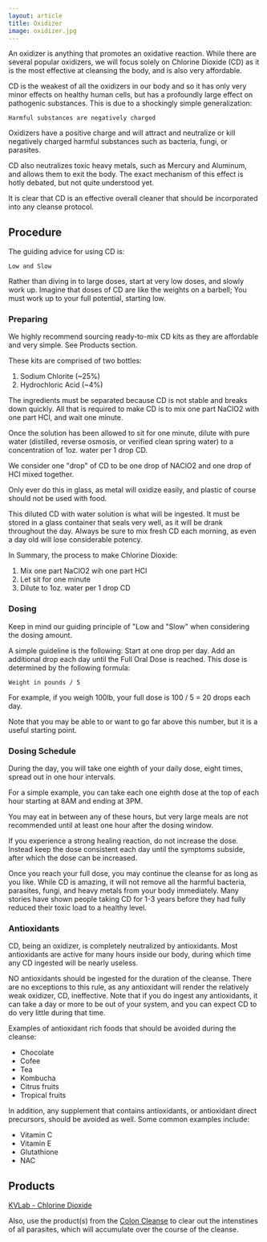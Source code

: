 ```yaml
---
layout: article
title: Oxidizer
image: oxidizer.jpg
---
```


An oxidizer is anything that promotes an oxidative reaction. While there are several popular oxidizers, we will focus solely on Chlorine Dioxide (CD) as it is the most effective at cleansing the body, and is also very affordable.

CD is the weakest of all the oxidizers in our body and so it has only very minor effects on healthy human cells, but has a profoundly large effect on pathogenic substances. This is due to a shockingly simple generalization:

`Harmful substances are negatively charged`

Oxidizers have a positive charge and will attract and neutralize or kill negatively charged harmful substances such as bacteria, fungi, or parasites.

CD also neutralizes toxic heavy metals, such as Mercury and Aluminum, and allows them to exit the body. The exact mechanism of this effect is hotly debated, but not quite understood yet.

It is clear that CD is an effective overall cleaner that should be incorporated into any cleanse protocol.

## Procedure

The guiding advice for using CD is:

`Low and Slow`

Rather than diving in to large doses, start at very low doses, and slowly work up. Imagine that doses of CD are like the weights on a barbell; You must work up to your full potential, starting low.

### Preparing
We highly recommend sourcing ready-to-mix CD kits as they are affordable and very simple. See Products section.

These kits are comprised of two bottles:
1. Sodium Chlorite (~25%)
2. Hydrochloric Acid (~4%)

The ingredients must be separated because CD is not stable and breaks down quickly. All that is required to make CD is to mix one part NaClO2 with one part HCl, and wait one minute.

Once the solution has been allowed to sit for one minute, dilute with pure water (distilled, reverse osmosis, or verified clean spring water) to a concentration of 1oz. water per 1 drop CD.

We consider one "drop" of CD to be one drop of NAClO2 and one drop of HCl mixed together.

Only ever do this in glass, as metal will oxidize easily, and plastic of course should not be used with food.

This diluted CD with water solution is what will be ingested. It must be stored in a glass container that seals very well, as it will be drank throughout the day. Always be sure to mix fresh CD each morning, as even a day old will lose considerable potency.

In Summary, the process to make Chlorine Dioxide:
1. Mix one part NaClO2 wih one part HCl
2. Let sit for one minute
3. Dilute to 1oz. water per 1 drop CD

### Dosing

Keep in mind our guiding principle of "Low and "Slow" when considering the dosing amount.

A simple guideline is the following: Start at one drop per day. Add an additional drop each day until the Full Oral Dose is reached. This dose is determined by the following formula:

`Weight in pounds / 5`

For example, if you weigh 100lb, your full dose is 100 / 5 = 20 drops each day.

Note that you may be able to or want to go far above this number, but it is a useful starting point.

### Dosing Schedule

During the day, you will take one eighth of your daily dose, eight times, spread out in one hour intervals.

For a simple example, you can take each one eighth dose at the top of each hour starting at 8AM and ending at 3PM.

You may eat in between any of these hours, but very large meals are not recommended until at least one hour after the dosing window.

If you experience a strong healing reaction, do not increase the dose. Instead keep the dose consistent each day until the symptoms subside, after which the dose can be increased.

Once you reach your full dose, you may continue the cleanse for as long as you like. While CD is amazing, it will not remove all the harmful bacteria, parasites, fungi, and heavy metals from your body immediately. Many stories have shown people taking CD for 1-3 years before they had fully reduced their toxic load to a healthy level.

### Antioxidants

CD, being an oxidizer, is completely neutralized by antioxidants. Most antioxidants are active for many hours inside our body, during which time any CD ingested will be nearly useless.

NO antioxidants should be ingested for the duration of the cleanse. There are no exceptions to this rule, as any antioxidant will render the relatively weak oxidizer, CD, ineffective. Note that if you do ingest any antioxidants, it can take a day or more to be out of your system, and you can expect CD to do very little during that time.

Examples of antioxidant rich foods that should be avoided during the cleanse:
- Chocolate
- Cofee
- Tea
- Kombucha
- Citrus fruits
- Tropical fruits

In addition, any supplement that contains antioxidants, or antioxidant direct precursors, should be avoided as well. Some common examples include:
- Vitamin C
- Vitamin E
- Glutathione
- NAC

## Products

[KVLab - Chlorine Dioxide](https://kvlab.com/chlorine-dioxide-products/chlorine-dioxide-kit-w-hcl-activator-NKP-H4)

Also, use the product(s) from the [Colon Cleanse](/knowledge_base/Cleanse/2.%20Colon/colon.html) to clear out the intenstines of all parasites, which will accumulate over the course of the cleanse.